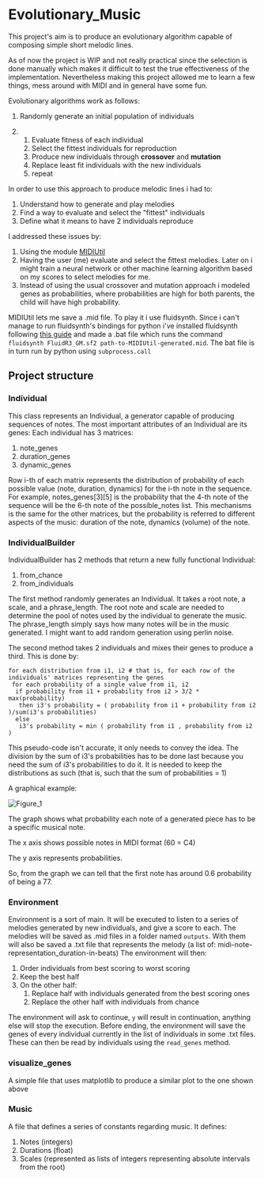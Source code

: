 # Evolutionary_Music
This project's aim is to produce an evolutionary algorithm capable of composing simple short melodic lines.

As of now the project is WIP and not really practical since the selection is done manually which makes it difficult to test the true effectiveness of the implementation. Nevertheless making this project allowed me to learn a few things, mess around with MIDI and in general have some fun.

Evolutionary algorithms work as follows:
1. Randomly generate an initial population of individuals

2. 1. Evaluate fitness of each individual
   2. Select the fittest individuals for reproduction
   3. Produce new individuals through __crossover__ and __mutation__
   4. Replace least fit individuals with the new individuals
   5. repeat

In order to use this approach to produce melodic lines i had to:
1. Understand how to generate and play melodies
2. Find a way to evaluate and select the "fittest" individuals
3. Define what it means to have 2 individuals reproduce

I addressed these issues by:
1. Using the module [MIDIUtil](https://pypi.org/project/MIDIUtil/#:~:text=Introduction,with%20a%20minimum%20of%20fuss)
2. Having the user (me) evaluate and select the fittest melodies. Later on i might train a neural network or other machine learning algorithm based on my scores to select melodies for me. 
3. Instead of using the usual crossover and mutation approach i modeled genes as probabilities, where probabilities are high for both parents, the child will have high probability. 

MIDIUtil lets me save a .mid file. To play it i use fluidsynth. Since i can't manage to run fluidsynth's bindings for python i've installed fluidsynth following [this guide](https://ksvi.mff.cuni.cz/~dingle/2019/prog_1/python_music.html)
and made a .bat file which runs the command `fluidsynth FluidR3_GM.sf2 path-to-MIDIUtil-generated.mid`. The bat file is in turn run by python using `subprocess.call`

## Project structure

### Individual
This class represents an Individual, a generator capable of producing sequences of notes. The most important attributes of an Individual are its genes:
Each individual has 3 matrices:
1. note_genes
2. duration_genes
3. dynamic_genes

Row i-th of each matrix represents the distribution of probability of each possible value (note, duration, dynamics) for the i-th note in the sequence.
For example, notes_genes[3][5] is the probability that the 4-th note of the sequence will be the 6-th note of the possible_notes list. This mechanisms
is the same for the other matrices, but the probability is referred to different aspects of the music: duration of the note, dynamics (volume) of the note.

### IndividualBuilder
IndividualBuilder has 2 methods that return a new fully functional Individual:
1. from_chance
2. from_individuals

The first method randomly generates an Individual. It takes a root note, a scale, and a phrase_length. The root note and scale are needed to determine
the pool of notes used by the individual to generate the music. The phrase_length simply says how many notes will be in the music generated. I might want
to add random generation using perlin noise.

The second method takes 2 individuals and mixes their genes to produce a third. This is done by: 
```
for each distribution from i1, i2 # that is, for each row of the individuals' matrices representing the genes
 for each probability of a single value from i1, i2
  if probability from i1 + probability from i2 > 3/2 * max(probability)
   then i3's probability = ( probability from i1 + probability from i2 )/sum(i3's probabilities)
  else
   i3's probability = min ( probability from i1 , probability from i2 )
```
This pseudo-code isn't accurate, it only needs to convey the idea. The division by the sum of i3's probabilities has to be done last
because you need the sum of i3's probabilities to do it. It is needed to keep the distributions as such (that is, such that the sum of probabilities = 1)

A graphical example:

![Figure_1](https://user-images.githubusercontent.com/26527575/95519159-d7946a00-09c4-11eb-9554-d60200909d58.png)


The graph shows what probability each note of a generated piece has to be a specific musical note.

The x axis shows possible notes in MIDI format (60 = C4)

The y axis represents probabilities.

So, from the graph we can tell that the first note has around 0.6 probability of being a 77.

### Environment
Environment is a sort of main. It will be executed to listen to a series of melodies generated by new individuals, and give a score
to each. The melodies will be saved as .mid files in a folder named `outputs`. With them will also be saved a .txt file that represents the melody (a list of: midi-note-representation_duration-in-beats) The environment will then:
1. Order individuals from best scoring to worst scoring
2. Keep the best half
3. On the other half:
    1. Replace half with individuals generated from the best scoring ones
    2. Replace the other half with individuals from chance

The environment will ask to continue, `y` will result in continuation, anything else will stop the execution. Before ending, the environment
will save the genes of every individual currently in the list of individuals in some .txt files. These can then be read by individuals using 
the `read_genes` method.

### visualize_genes
A simple file that uses matplotlib to produce a similar plot to the one shown above

### Music
A file that defines a series of constants regarding music. It defines:
1. Notes (integers)
2. Durations (float)
4. Scales (represented as lists of integers representing absolute intervals from the root)
